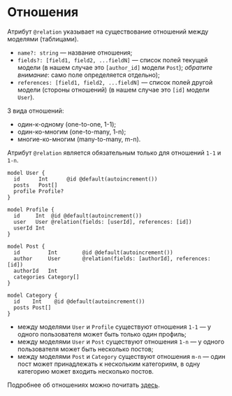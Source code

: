 # Отношения

Атрибут `@relation` указывает на существование отношений между моделями (таблицами).

- `name?: string` — название отношения;
- `fields?: [field1, field2, ...fieldN]` — список полей текущей модели (в нашем случае это `[author_id]` модели `Post`); _обратите внимание_: само поле определяется отдельно);
- `references: [field1, field2, ...fieldN]` — список полей другой модели (стороны отношений) (в нашем случае это `[id]` модели `User`).

3 вида отношений:
- один-к-одному (one-to-one, 1-1);
- один-ко-многим (one-to-many, 1-n);
- многие-ко-многим (many-to-many, m-n).

Атрибут `@relation` является обязательным только для отношений `1-1` и `1-n`.

```prisma
model User {
  id      Int      @id @default(autoincrement())
  posts   Post[]
  profile Profile?
}

model Profile {
  id     Int  @id @default(autoincrement())
  user   User @relation(fields: [userId], references: [id])
  userId Int
}

model Post {
  id         Int        @id @default(autoincrement())
  author     User       @relation(fields: [authorId], references: [id])
  authorId   Int
  categories Category[]
}

model Category {
  id    Int    @id @default(autoincrement())
  posts Post[]
}
```

- между моделями `User` и `Profile` существуют отношения `1-1` — у одного пользователя может быть только один профиль;
- между моделями `User` и `Post` существуют отношения `1-n` — у одного пользователя может быть несколько постов;
- между моделями `Post` и `Category` существуют отношения `m-n` — один пост может принадлежать к нескольким категориям, в одну категорию может входить несколько постов.

Подробнее об отношениях можно почитать [здесь](https://www.prisma.io/docs/concepts/components/prisma-schema/relations).
